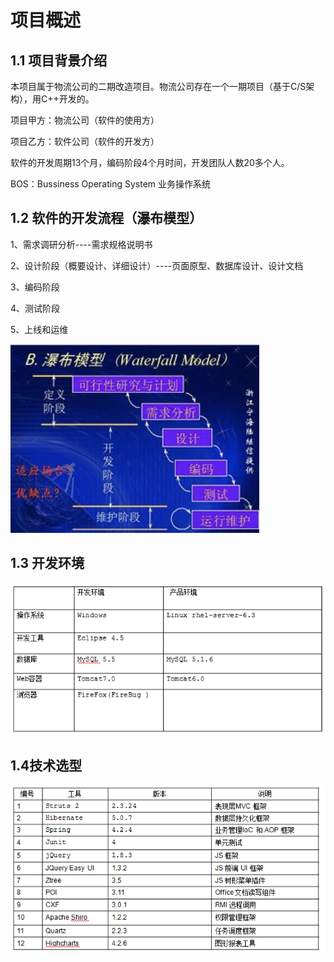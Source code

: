 # 项目概述

## 1.1 项目背景介绍 

本项目属于物流公司的二期改造项目。物流公司存在一个一期项目（基于C/S架构），用C++开发的。

项目甲方：物流公司（软件的使用方） 

项目乙方：软件公司（软件的开发方）

软件的开发周期13个月，编码阶段4个月时间，开发团队人数20多个人。

BOS：Bussiness Operating System 业务操作系统



## 1.2   软件的开发流程（瀑布模型）

1、需求调研分析----需求规格说明书

2、设计阶段（概要设计、详细设计）----页面原型、数据库设计、设计文档

3、编码阶段

4、测试阶段

5、上线和运维

![](../.gitbook/assets/image%20%28123%29.png)

## 1.3 开发环境

![](../.gitbook/assets/image%20%28147%29.png)

## 1.4技术选型

![](../.gitbook/assets/image%20%285%29.png)

